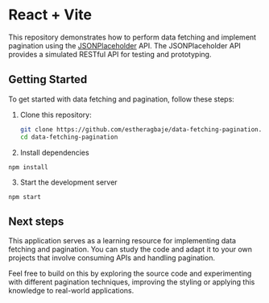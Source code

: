 # React + Vite

This repository demonstrates how to perform data fetching and implement pagination using the [JSONPlaceholder](https://jsonplaceholder.typicode.com/posts/) API. The JSONPlaceholder API provides a simulated RESTful API for testing and prototyping.

## Getting Started

To get started with data fetching and pagination, follow these steps:

1. Clone this repository:

   ```sh
   git clone https://github.com/estheragbaje/data-fetching-pagination.git
   cd data-fetching-pagination

   ```

2. Install dependencies

```
npm install
```

3. Start the development server

```
npm start
```

## Next steps

This application serves as a learning resource for implementing data fetching and pagination. You can study the code and adapt it to your own projects that involve consuming APIs and handling pagination.

Feel free to build on this by exploring the source code and experimenting with different pagination techniques, improving the styling or applying this knowledge to real-world applications.
